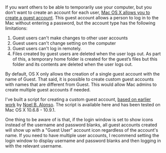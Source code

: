 If you want others to be able to temporarily use your computer, but you don’t want to create an account for each user, [Mac OS X allows you to create a guest account](http://support.apple.com/kb/PH11321). This guest account allows a person to log in to the Mac without entering a password, but the account type has the following limitations:

1. Guest users can't make changes to other user accounts
2. Guest users can't change setting on the computer
3. Guest users can't log in remotely.
4. Files created by guest users are deleted when the user logs out. As part of this, a temporary home folder is created for the guest’s files but this folder and its contents are deleted when the user logs out.

By default, OS X only allows the creation of a single guest account with the name of Guest. That said, it is possible to create custom guest accounts with names that are different from Guest. This would allow Mac admins to create multiple guest accounts if needed.

I've built a script for creating a custom guest account, [based on earlier work](https://gist.github.com/nbalonso/5696340) by [Noel B. Alonso](http://nbalonso.com). The script is available here and has been tested on Mac OS X 10.6.8 - 10.9.1.

One thing to be aware of is that, if the login window is set to show icons instead of the username and password blanks, all guest accounts created will show up with a "Guest User" account icon regardless of the account's name. If you need to have multiple user accounts, I recommend setting the login window to display username and password blanks and then logging in with the relevant username.